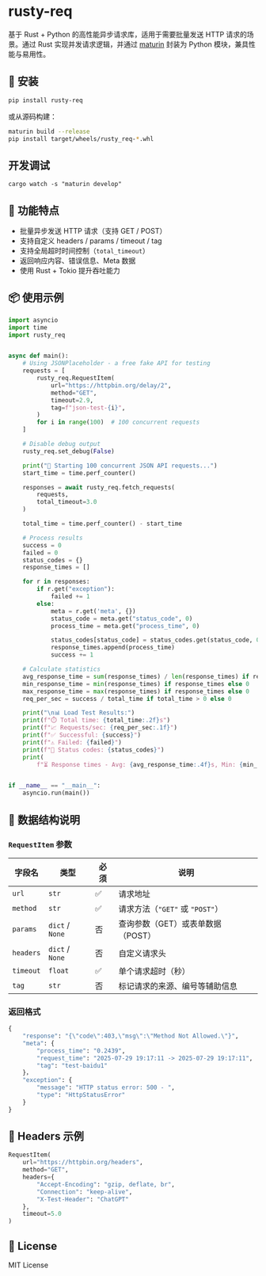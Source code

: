# rusty-req


基于 Rust + Python 的高性能异步请求库，适用于需要批量发送 HTTP 请求的场景。通过 Rust 实现并发请求逻辑，并通过 [maturin](https://github.com/PyO3/maturin) 封装为 Python 模块，兼具性能与易用性。

## 🔧 安装

```bash
pip install rusty-req
```

或从源码构建：

```bash
maturin build --release
pip install target/wheels/rusty_req-*.whl
```

## 开发调试
```
cargo watch -s "maturin develop"
```

## 🚀 功能特点

- 批量异步发送 HTTP 请求（支持 GET / POST）
- 支持自定义 headers / params / timeout / tag
- 支持全局超时时间控制（`total_timeout`）
- 返回响应内容、错误信息、Meta 数据
- 使用 Rust + Tokio 提升吞吐能力

## 📦 使用示例

```python
import asyncio
import time
import rusty_req


async def main():
    # Using JSONPlaceholder - a free fake API for testing
    requests = [
        rusty_req.RequestItem(
            url="https://httpbin.org/delay/2",
            method="GET",
            timeout=2.9,
            tag=f"json-test-{i}",
        )
        for i in range(100)  # 100 concurrent requests
    ]

    # Disable debug output
    rusty_req.set_debug(False)

    print("🚀 Starting 100 concurrent JSON API requests...")
    start_time = time.perf_counter()

    responses = await rusty_req.fetch_requests(
        requests,
        total_timeout=3.0
    )

    total_time = time.perf_counter() - start_time

    # Process results
    success = 0
    failed = 0
    status_codes = {}
    response_times = []

    for r in responses:
        if r.get("exception"):
            failed += 1
        else:
            meta = r.get('meta', {})
            status_code = meta.get("status_code", 0)
            process_time = meta.get("process_time", 0)

            status_codes[status_code] = status_codes.get(status_code, 0) + 1
            response_times.append(process_time)
            success += 1

    # Calculate statistics
    avg_response_time = sum(response_times) / len(response_times) if response_times else 0
    min_response_time = min(response_times) if response_times else 0
    max_response_time = max(response_times) if response_times else 0
    req_per_sec = success / total_time if total_time > 0 else 0

    print("\n📊 Load Test Results:")
    print(f"⏱️ Total time: {total_time:.2f}s")
    print(f"📈 Requests/sec: {req_per_sec:.1f}")
    print(f"✅ Successful: {success}")
    print(f"⚠️ Failed: {failed}")
    print(f"🔄 Status codes: {status_codes}")
    print(
        f"⏳ Response times - Avg: {avg_response_time:.4f}s, Min: {min_response_time:.4f}s, Max: {max_response_time:.4f}s")


if __name__ == "__main__":
    asyncio.run(main())
```

## 🧱 数据结构说明

### `RequestItem` 参数

| 字段名     | 类型             | 必须 | 说明                                   |
|------------|------------------|------|----------------------------------------|
| `url`      | `str`            | ✅   | 请求地址                               |
| `method`   | `str`            | ✅   | 请求方法（`"GET"` 或 `"POST"`）        |
| `params`   | `dict` / `None`  | 否   | 查询参数（GET）或表单数据（POST）      |
| `headers`  | `dict` / `None`  | 否   | 自定义请求头                           |
| `timeout`  | `float`          | ✅   | 单个请求超时（秒）                     |
| `tag`      | `str`            | 否   | 标记请求的来源、编号等辅助信息         |

### 返回格式

```python
{
    "response": "{\"code\":403,\"msg\":\"Method Not Allowed.\"}",
    "meta": {
        "process_time": "0.2439",
        "request_time": "2025-07-29 19:17:11 -> 2025-07-29 19:17:11",
        "tag": "test-baidu1"
    }，
    "exception": {
        "message": "HTTP status error: 500 - ", 
        "type": "HttpStatusError"
    }
}
```

## 📑 Headers 示例

```python
RequestItem(
    url="https://httpbin.org/headers",
    method="GET",
    headers={
        "Accept-Encoding": "gzip, deflate, br",
        "Connection": "keep-alive",
        "X-Test-Header": "ChatGPT"
    },
    timeout=5.0
)
```

## 📄 License

MIT License

